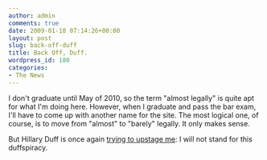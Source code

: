 ```yaml
---
author: admin
comments: true
date: 2009-01-18 07:14:26+00:00
layout: post
slug: back-off-duff
title: Back Off, Duff.
wordpress_id: 180
categories:
- The News
---
```


I don't graduate until May of 2010, so the term "almost legally" is quite apt for what I'm doing here. However, when I graduate and pass the bar exam, I'll have to come up with another name for the site. The most logical one, of course, is to move from "almost" to "barely" legally. It only makes sense.

But Hillary Duff is once again [trying to upstage me](http://ccinsider.comedycentral.com/cc_insider/2009/01/hillary-duff-to-be-in-barely-legal-not-the-nudie-magazine.html): I will not stand for this duffspiracy.
